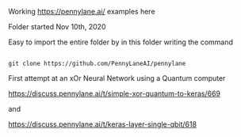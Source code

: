 







Working https://pennylane.ai/ examples here

Folder started Nov 10th, 2020


Easy to import the entire folder by in this folder writing the command


```

git clone https://github.com/PennyLaneAI/pennylane

```


First attempt at an xOr Neural Network using a Quantum computer

https://discuss.pennylane.ai/t/simple-xor-quantum-to-keras/669

and

https://discuss.pennylane.ai/t/keras-layer-single-qbit/618

